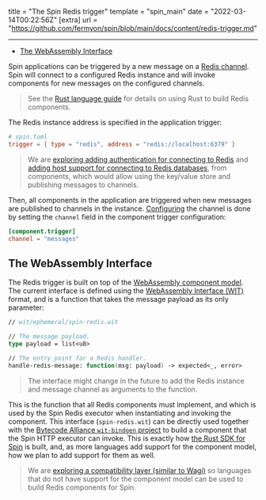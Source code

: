 title = "The Spin Redis trigger"
template = "spin_main"
date = "2022-03-14T00:22:56Z"
[extra]
url = "https://github.com/fermyon/spin/blob/main/docs/content/redis-trigger.md"

---
- [The WebAssembly Interface](#the-webassembly-interface)

Spin applications can be triggered by a new message on a [Redis channel](https://redis.io/topics/pubsub).
Spin will connect to a configured Redis instance and will invoke components for
new messages on the configured channels.

> See the [Rust language guide](./rust-components.md) for details on using Rust to
> build Redis components.

The Redis instance address is specified in the application trigger:

<!-- @nocpy -->

```toml
# spin.toml
trigger = { type = "redis", address = "redis://localhost:6379" }
```

> We are [exploring adding authentication for connecting to Redis](https://github.com/fermyon/spin/issues/192)
> and [adding host support for connecting to Redis databases](https://github.com/fermyon/spin/issues/181),
> from components, which would allow using the key/value store and publishing
> messages to channels.

Then, all components in the application are triggered when new messages are
published to channels in the instance. [Configuring](./configuration.md) the channel
 is done by setting the `channel` field in the component trigger configuration:

<!-- @nocpy -->

```toml
[component.trigger]
channel = "messages"
```

## The WebAssembly Interface

The Redis trigger is built on top of the
[WebAssembly component model](https://github.com/WebAssembly/component-model).
The current interface is defined using the
[WebAssembly Interface (WIT)](https://github.com/WebAssembly/component-model/blob/main/design/mvp/WIT.md)
format, and is a function that takes the message payload as its only parameter:

<!-- @nocpy -->

```fsharp
// wit/ephemeral/spin-redis.wit

// The message payload.
type payload = list<u8>

// The entry point for a Redis handler.
handle-redis-message: function(msg: payload) -> expected<_, error>
```

> The interface might change in the future to add the Redis instance and
> message channel as arguments to the function.

This is the function that all Redis components must implement, and which is
used by the Spin Redis executor when instantiating and invoking the component.
This interface (`spin-redis.wit`) can be directly used together with the
[Bytecode Alliance `wit-bindgen` project](https://github.com/bytecodealliance/wit-bindgen)
to build a component that the Spin HTTP executor can invoke.
This is exactly how [the Rust SDK for Spin](./rust-components.md) is built, and,
as more languages add support for the component model, how we plan to add
support for them as well.

> We are [exploring a compatibility layer (similar to Wagi)](https://github.com/fermyon/spin/issues/193)
> so languages that do not have support for the component model can be used to
> build Redis components for Spin.
